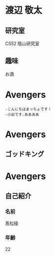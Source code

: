 
# 渡辺 敬太

## 研究室
CS52 陰山研究室

## 趣味
お酒

# Avengers
    -こんにちはまっちょです！
    -小出です.ああああ

# Avengers
## ゴッドキング
# Avengers
## 自己紹介
### 名前
髙松稜
### 年齢
22
